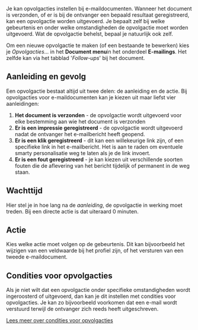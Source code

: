 Je kan opvolgacties instellen bij e-maildocumenten. Wanneer het document
is verzonden, of er is bij de ontvanger een bepaald resultaat
geregistreerd, kan een opvolgactie worden uitgevoerd. Je bepaalt zelf
bij welke gebeurtenis en onder welke omstandigheden de opvolgactie moet
worden uitgevoerd. Wat de opvolgactie behelst, bepaal je natuurlijk ook
zelf.

Om een nieuwe opvolgactie te maken (of een bestaande te bewerken) kies
je *Opvolgacties*... in het **Document menu**in het onderdeel
**E-mailings**. Het zelfde kan via het tabblad '*Follow-ups*' bij het
document.

Aanleiding en gevolg
--------------------

Een opvolgactie bestaat altijd uit twee delen: de aanleiding en de
actie. Bij opvolgacties voor e-maildocumenten kan je kiezen uit maar
liefst vier aanleidingen:

1.  **Het document is verzonden** - de opvolgactie wordt uitgevoerd voor
    elke bestemming aan wie het document is verzonden
2.  **Er is een impressie geregistreerd** - de opvolgactie wordt
    uitgevoerd nadat de ontvanger het e-mailbericht heeft geopend.
3.  **Er is een klik geregistreerd** - dit kan een willekeurige link
    zijn, of een specifieke link in het e-mailbericht. Het is aan te
    raden om eventuele smarty personalisatie weg te laten als je de link
    invoert.
4.  **Er is een fout geregistreerd** - je kan kiezen uit verschillende
    soorten fouten die de aflevering van het bericht tijdelijk of
    permanent in de weg staan.

Wachttijd
---------

Hier stel je in hoe lang na de *aanleiding*, de opvolgactie in werking
moet treden. Bij een directe actie is dat uiteraard 0 minuten.

Actie
-----

Kies welke actie moet volgen op de gebeurtenis. Dit kan bijvoorbeeld het
wijzigen van een veldwaarde bij het profiel zijn, of het versturen van
een tweede e-maildocument.

Condities voor opvolgacties
---------------------------

Als je niet wilt dat een opvolgactie onder specifieke omstandigheden
wordt ingeroosterd of uitgevoerd, dan kan je dit instellen met condities
voor opvolgacties. Je kan zo bijvoorbeeld voorkomen dat een e-mail wordt
verstuurd terwijl de ontvanger zich reeds heeft uitgeschreven.

[Lees meer over condities voor
opvolgacties](http://www.copernica.com/nl/ondersteuning/condities-voor-opvolgacties-beperk-het-activeren-of-uitvoeren-van-een-opvolgactie)
